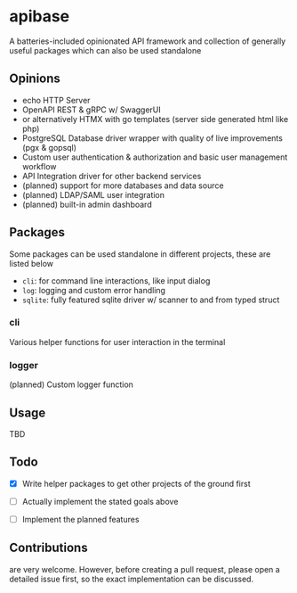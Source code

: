 # apibase
A batteries-included opinionated API framework and collection of generally useful packages which can also be used standalone


## Opinions
- echo HTTP Server
- OpenAPI REST & gRPC w/ SwaggerUI
- or alternatively HTMX with go templates (server side generated html like php)
- PostgreSQL Database driver wrapper with quality of live improvements (pgx & gopsql)
- Custom user authentication & authorization and basic user management workflow
- API Integration driver for other backend services
- (planned) support for more databases and data source
- (planned) LDAP/SAML user integration
- (planned) built-in admin dashboard


## Packages
Some packages can be used standalone in different projects, these are listed below
- `cli`: for command line interactions, like input dialog
- `log`: logging and custom error handling
- `sqlite`: fully featured sqlite driver w/ scanner to and from typed struct

### cli
Various helper functions for user interaction in the terminal

### logger
(planned) Custom logger function


## Usage
TBD


## Todo
- [x] Write helper packages to get other projects of the ground first
- [ ] Actually implement the stated goals above
- [ ] Implement the planned features


## Contributions
are very welcome. However, before creating a pull request, please open a detailed issue first, so the exact implementation can be discussed.